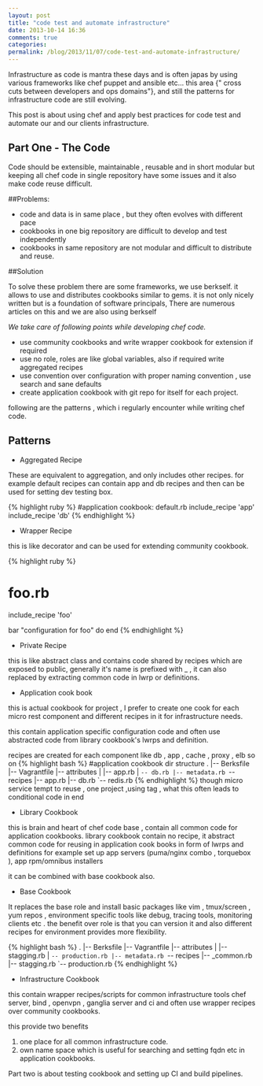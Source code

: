 ```yaml
---
layout: post
title: "code test and automate infrastructure"
date: 2013-10-14 16:36
comments: true
categories: 
permalink: /blog/2013/11/07/code-test-and-automate-infrastructure/
---
```



Infrastructure as code is mantra these days and is often japas by using various frameworks like chef puppet and ansible etc...
this area {" cross cuts between developers and ops domains"}, and still the patterns for infrastructure code are still evolving.

This post is about using chef and apply best practices for code test and automate our and our clients infrastructure.

<!--more-->

## Part One - The Code

Code should be extensible, maintainable , reusable and in short modular but keeping all chef code in single repository have some issues and it
also make code reuse difficult.

##Problems:

* code and data is in same place , but they often evolves with different pace
* cookbooks in one big repository are difficult to develop and test independently
* cookbooks in same repository are not modular and difficult to
  distribute and reuse.


##Solution

To solve these problem there are some frameworks, we use berkself.
it allows to use and distributes cookbooks similar to gems.
it is not only nicely written but is a foundation of software principals, There are numerous articles on this and we are also using berkself


*We take care of following points while developing chef code.*

* use community cookbooks and write wrapper cookbook for extension if
  required
* use no role, roles are like global variables, also if required write aggregated recipes
* use convention over configuration with proper naming convention , use search and sane defaults
* create application cookbook with git repo for itself for each project.

following are the patterns , which i regularly encounter while writing chef code.

## Patterns

* Aggregated Recipe 

These are equivalent to aggregation, and only includes other recipes.
for example default recipes can contain app and db recipes and then can
be used for setting dev testing box.

{% highlight ruby %}
#application cookbook: default.rb
include_recipe 'app'
include_recipe 'db'
{% endhighlight %}

* Wrapper Recipe

 this is like decorator and can be used for extending community cookbook.

{% highlight ruby %}
 # foo.rb
include_recipe 'foo'

bar "configuration for foo" do
end
{% endhighlight %}


* Private Recipe

 this is like abstract class and contains code shared by recipes which are exposed to public,
 generally it's name is prefixed with _ , it can also replaced by extracting common
 code in lwrp or definitions.

* Application cook book

this is actual cookbook for project , I prefer to create one cook for
each micro rest component and different recipes in it for infrastructure needs. 

this contain application specific configuration code and often use
abstracted code from library cookbook's lwrps and definition.

recipes are created for each component like db , app , cache , proxy , elb so on
{% highlight bash %}
#application cookbook dir structure
.
|-- Berksfile
|-- Vagrantfile
|-- attributes
|   |-- app.rb
|   `-- db.rb
|-- metadata.rb
`-- recipes
    |-- app.rb
    |-- db.rb
    `-- redis.rb
{% endhighlight %}
though micro service tempt to reuse , one project ,using tag , what this often leads to conditional code in end

* Library Cookbook

this is brain and heart of chef code base , contain all common code for
application cookbooks.
library cookbook contain no recipe, it abstract common code for reusing in application cook books in form of lwrps and definitions
for example set up app servers (puma/nginx combo , torquebox ), app rpm/omnibus installers

it can be combined with base cookbook also.

* Base Cookbook

It replaces the base role and install basic packages like vim , tmux/screen , yum repos , environment specific tools like debug, tracing tools, monitoring clients etc . the benefit over role is that you can version it and also different recipes for environment provides more flexibility.

{% highlight bash %}
.
|-- Berksfile
|-- Vagrantfile
|-- attributes
|   |-- stagging.rb
|   `-- production.rb
|-- metadata.rb
`-- recipes
    |-- _common.rb
    |-- stagging.rb
    `-- production.rb
{% endhighlight %}

* Infrastructure Cookbook

this contain wrapper recipes/scripts for common infrastructure tools chef server, bind , openvpn , ganglia server and ci and often use wrapper recipes over community cookbooks. 

this provide two benefits
1) one place for all common infrastructure code.
2) own name space which is useful for searching and setting fqdn etc in
application cookbooks.



Part two is about testing cookbook and setting up CI and build
pipelines.
